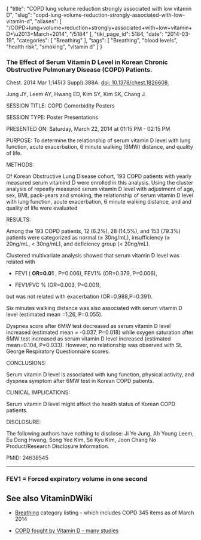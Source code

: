 {
    "title": "COPD lung volume reduction strongly associated with low vitamin D",
    "slug": "copd-lung-volume-reduction-strongly-associated-with-low-vitamin-d",
    "aliases": [
        "/COPD+lung+volume+reduction+strongly+associated+with+low+vitamin+D+\u2013+March+2014",
        "/5184"
    ],
    "tiki_page_id": 5184,
    "date": "2014-03-19",
    "categories": [
        "Breathing"
    ],
    "tags": [
        "Breathing",
        "blood levels",
        "health risk",
        "smoking",
        "vitamin d"
    ]
}


### The Effect of Serum Vitamin D Level in Korean Chronic Obstructive Pulmonary Disease (COPD) Patients.

Chest. 2014 Mar 1;145(3 Suppl):388A. [doi: 10.1378/chest.1826608.](https://doi.org/10.1378/chest.1826608.)

Jung JY, Leem AY, Hwang ED, Kim SY, Kim SK, Chang J.

SESSION TITLE: COPD Comorbidity Posters

SESSION TYPE: Poster Presentations

PRESENTED ON: Saturday, March 22, 2014 at 01:15 PM - 02:15 PM

PURPOSE: To determine the relationship of serum vitamin D level with lung function, acute exacerbation, 6 minute walking (6MW) distance, and quality of life.

METHODS:

Of Korean Obstructive Lung Disease cohort, 193 COPD patients with yearly measured serum vitamind D were enrolled in this analysis. Using the cluster analysis of repeatly measured serum vitamin D level with adjustment of age, sex, BMI, pack-years and smoking, the relationship of serum vitamin D level with lung function, acute exacerbation, 6 minute walking distance, and and quality of life were evaluated

RESULTS:

Among the 193 COPD patients, 12 (6.2%), 28 (14.5%), and 153 (79.3%) patients were categorized as normal (≥ 30ng/mL), insufficiency (≥ 20ng/mL, &lt; 30ng/mL), and deficiency group (&lt; 20ng/mL). 

Clustered multivariate analysis showed that serum vitamin D level was related with 

* FEV1 ( **OR=0.01** , P=0.006), FEV1% (OR=0.379, P=0.006), 

* FEV1/FVC % (OR=0.003, P=0.001), 

but was not related with exacerbation (OR=0.988,P=0.391). 

Six minutes walking distance was also associated with serum vitamin D level (estimated mean =1.26, P=0.055). 

Dyspnea score after 6MW test decreased as serum vitamin D level increased (estimated mean = -0.037, P=0.018) while oxygen saturation after 6MW test increased as serum vitamin D level increased (estimated mean=0.104, P=0.033). However, no relationship was observed with St. George Respiratory Questionnaire scores.

CONCLUSIONS:

Serum vitamin D level is associated with lung function, physical activity, and dyspnea symptom after 6MW test in Korean COPD patients.

CLINICAL IMPLICATIONS:

Serum vitamin D level might affect the health status of Korean COPD patients.

DISCLOSURE:

The following authors have nothing to disclose: Ji Ye Jung, Ah Young Leem, Eu Dong Hwang, Song Yee Kim, Se Kyu Kim, Joon Chang No Product/Research Disclosure Information.

PMID: 24638545

---

### FEV1 = Forced expiratory volume in one second

## See also VitaminDWiki

* [Breathing](/categories/breathing) category listing - which includes COPD 345 items as of March 2014

* [COPD fought by Vitamin D - many studies](/posts/copd-fought-by-vitamin-d-many-studies)